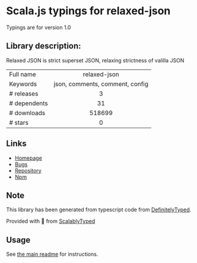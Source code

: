 
# Scala.js typings for relaxed-json

Typings are for version 1.0

## Library description:
Relaxed JSON is strict superset JSON, relaxing strictness of valilla JSON

|                    |                 |
| ------------------ | :-------------: |
| Full name          | relaxed-json |
| Keywords           | json, comments, comment, config |
| # releases         | 3 |
| # dependents       | 31 |
| # downloads        | 518699 |
| # stars            | 0 |

## Links
- [Homepage](https://github.com/phadej/relaxed-json)
- [Bugs](https://github.com/phadej/relaxed-json/issues)
- [Repository](https://github.com/phadej/relaxed-json)
- [Npm](https://www.npmjs.com/package/relaxed-json)
    


## Note
This library has been generated from typescript code from [DefinitelyTyped](https://definitelytyped.org).

Provided with :purple_heart: from [ScalablyTyped](https://github.com/oyvindberg/ScalablyTyped)

## Usage
See [the main readme](../../readme.md) for instructions.


